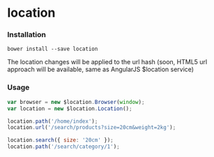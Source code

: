 # location

### Installation
```
bower install --save location
```

The location changes will be applied to the url hash (soon, HTML5 url approach will be available, same as AngularJS $location service)

### Usage
```js
var browser = new $location.Browser(window);
var location = new $location.Location();

location.path('/home/index');
location.url('/search/products?size=20cm&weight=2kg');

location.search({ size: '20cm' });
location.path('/search/category/1');
```